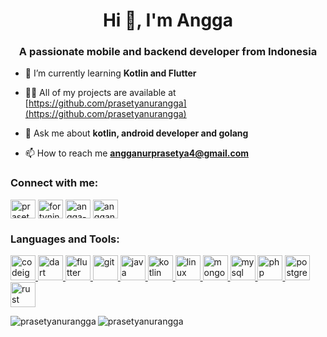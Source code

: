 <h1 align="center">Hi 👋, I'm Angga</h1>
<h3 align="center">A passionate mobile and backend developer from Indonesia</h3>

- 🌱 I’m currently learning **Kotlin and Flutter**

- 👨‍💻 All of my projects are available at [https://github.com/prasetyanurangga](https://github.com/prasetyanurangga)

- 💬 Ask me about **kotlin, android developer and golang**

- 📫 How to reach me **angganurprasetya4@gmail.com**

<h3 align="left">Connect with me:</h3>
<p align="left">
<a href="https://dev.to/prasetyanurangga" target="_blank"><img align="center" src="https://cdn.jsdelivr.net/npm/simple-icons@3.0.1/icons/dev-dot-to.svg" alt="prasetyanurangga" height="30" width="40" /></a>
<a href="https://twitter.com/fortyninetail" target="_blank"><img align="center" src="https://cdn.jsdelivr.net/npm/simple-icons@3.0.1/icons/twitter.svg" alt="fortyninetail" height="30" width="40" /></a>
<a href="https://linkedin.com/in/angga-nur-prasetya-936687180" target="_blank"><img align="center" src="https://cdn.jsdelivr.net/npm/simple-icons@3.0.1/icons/linkedin.svg" alt="angga-nur-prasetya-936687180" height="30" width="40" /></a>
<a href="https://instagram.com/angganurprasetya" target="_blank"><img align="center" src="https://cdn.jsdelivr.net/npm/simple-icons@3.0.1/icons/instagram.svg" alt="angganurprasetya" height="30" width="40" /></a>
</p>

<h3 align="left">Languages and Tools:</h3>
<p align="left"> <a href="https://codeigniter.com" target="_blank"> <img src="https://cdn.worldvectorlogo.com/logos/codeigniter.svg" alt="codeigniter" width="40" height="40"/> </a> <a href="https://dart.dev" target="_blank"> <img src="https://www.vectorlogo.zone/logos/dartlang/dartlang-icon.svg" alt="dart" width="40" height="40"/> </a> <a href="https://flutter.dev" target="_blank"> <img src="https://www.vectorlogo.zone/logos/flutterio/flutterio-icon.svg" alt="flutter" width="40" height="40"/> </a> <a href="https://git-scm.com/" target="_blank"> <img src="https://www.vectorlogo.zone/logos/git-scm/git-scm-icon.svg" alt="git" width="40" height="40"/> </a> <a href="https://www.java.com" target="_blank"> <img src="https://devicons.github.io/devicon/devicon.git/icons/java/java-original-wordmark.svg" alt="java" width="40" height="40"/> </a> <a href="https://kotlinlang.org" target="_blank"> <img src="https://www.vectorlogo.zone/logos/kotlinlang/kotlinlang-icon.svg" alt="kotlin" width="40" height="40"/> </a> <a href="https://www.linux.org/" target="_blank"> <img src="https://devicons.github.io/devicon/devicon.git/icons/linux/linux-original.svg" alt="linux" width="40" height="40"/> </a> <a href="https://www.mongodb.com/" target="_blank"> <img src="https://devicons.github.io/devicon/devicon.git/icons/mongodb/mongodb-original-wordmark.svg" alt="mongodb" width="40" height="40"/> </a> <a href="https://www.mysql.com/" target="_blank"> <img src="https://devicons.github.io/devicon/devicon.git/icons/mysql/mysql-original-wordmark.svg" alt="mysql" width="40" height="40"/> </a> <a href="https://www.php.net" target="_blank"> <img src="https://devicons.github.io/devicon/devicon.git/icons/php/php-original.svg" alt="php" width="40" height="40"/> </a> <a href="https://www.postgresql.org" target="_blank"> <img src="https://devicons.github.io/devicon/devicon.git/icons/postgresql/postgresql-original-wordmark.svg" alt="postgresql" width="40" height="40"/> </a> <a href="https://www.rust-lang.org" target="_blank"> <img src="https://devicons.github.io/devicon/devicon.git/icons/rust/rust-plain.svg" alt="rust" width="40" height="40"/> </a> </p>

<p><img align="left" src="https://github-readme-stats.vercel.app/api/top-langs?username=prasetyanurangga&show_icons=true&locale=en&layout=compact" alt="prasetyanurangga" /> <img align="center" src="https://github-readme-stats.vercel.app/api?username=prasetyanurangga&show_icons=true&locale=en" alt="prasetyanurangga" /></p>

